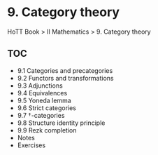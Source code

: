 # 9. Category theory

HoTT Book > II Mathematics > 9. Category theory

## TOC
- 9.1 Categories and precategories
- 9.2 Functors and transformations
- 9.3 Adjunctions
- 9.4 Equivalences
- 9.5 Yoneda lemma
- 9.6 Strict categories
- 9.7 †-categories
- 9.8 Structure identity principle
- 9.9 Rezk completion
- Notes
- Exercises
